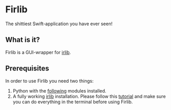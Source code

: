 # Firlib
The shittiest Swift-application you have ever seen!


## What is it?
Firlib is a GUI-wrapper for [irlib](https://github.com/njwilson23/irlib/).


## Prerequisites
In order to use Firlib you need two things:
1. Python with the [following](https://github.com/njwilson23/irlib/blob/master/README.md#dependencies) modules installed. 
2. A fully working [irlib](https://github.com/njwilson23/irlib/) installation. Please follow this [tutorial](https://github.com/njwilson23/irlib/blob/master/doc/doc_tutorial.rst) and make sure you can do everything in the terminal before using Firlib.

